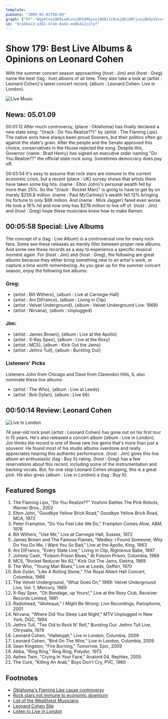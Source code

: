 ```yaml
---
template: 
pubdate: "2009-05-01T00:00"
graph: {"9Y":"WqyKCvojQK9sa4LvojQK42MGyvojQKRzJi9vojQKcUWtjvojQK8yS5vvojQKBB6YyvojQKhym9bvojQKvojQKzs1MdJnvq2zs1Md4K96bhym9bBB6YyyhPS78yS5vg8cEOZ8XBYcUWtjRzJi9wZULR42MGy7HDpk9sa4LBE5hFWqyKCuUFuV","2BQ":"arB7hypZ0W97qiparB7h97qipX6cfd97qipBHm1G"}
id: "9ca56ac2-a301-47ab-8a41-ee85411c27af"
---
```






# Show 179: Best Live Albums & Opinions on Leonard Cohen

With the summer concert season approaching {host : Jim} and {host : Greg} name the best {tag : live} albums of all time. They also take a look at {artist : Leonard Cohen}'s latest concert record, {album : Leonard Cohen: Live in London}.

![Live Music](https://static.soundopinions.org/images/2009/live-music.jpg)



## News: 05.01.09

00:01:12 After much controversy, {place : Oklahoma} has finally declared a new state song: "{track : Do You Realize??}" by {artist : The Flaming Lips}. The native sons have always been proud Sooners, but their politics often go against the state's grain. After the people and the Senate approved this choice, conservatives in the House rejected the song. Despite this, Governor {name : Brad Henry} has signed an executive order naming "Do You Realize??" the official state rock song. Sometimes democracy does pay off.

00:03:54 It's easy to assume that rock stars are immune to the current economic crisis, but a recent {place : UK} survey shows that artists there have taken some big hits. {name : Elton John}'s personal wealth fell by more than 25%. So the "{track : Rocket Man}" is going to have to get by on merely $256.8 million. {name : Paul McCartney}'s wealth fell 12% bringing his fortune to only $88 million. And {name : Mick Jagger} fared even worse. He took a 16% hit and now only has $278 million to live off of. {host : Jim} and {host : Greg} hope these musicians know how to make Ramen.



## 00:05:58 Special: Live Albums

The concept of a {tag : Live Album} is a controversial one for many rock fans. Some see these releases as merely filler between proper new albums. And some see these records as a way to experience a specific musical moment again. For {host : Jim} and {host : Greg}, the following are great albums because they either bring something new to an artist's work, or capture a time worth remembering. As you gear up for the summer concert season, enjoy the following live albums:


### Greg:

- {artist : Bill Withers}, {album : Live at Carnegie Hall}
- {artist : Ani DiFranco}, {album : Living in Clip}
- {artist : Velvet Underground}, {album : Velvet Underground Live: 1969}
- {artist : Nirvana}, {album : Unplugged}


### Jim:

- {artist : James Brown}, {album : Live at the Apollo}
- {artist : X-Ray Spex}, {album : Live at the Roxy}
- {artist : MC5}, {album : Kick Out the Jams}
- {artist : Jethro Tull}, {album : Bursting Out}


### Listeners' Picks

Listeners John from Chicago and Dave from Clarendon Hills, IL also nominate these live albums:

- {artist : The Who}, {album : Live at Leeds}
- {artist : Bob Dylan}, {album : Live 66}



## 00:50:14 Review: Leonard Cohen

![Live In London](https://static.soundopinions.org/assets/179/2BQ0.jpg)

74 year-old rock poet {artist : Leonard Cohen} has gone out on his first tour in 15 years. He's also released a concert album {album : Live in London}. Jim thinks the record is one of those rare live gems that's more than just a souvenir. He found most of his studio albums overdone and really appreciates hearing this authentic performance. {host : Jim} gives this live album an enthusiastic {tag : Buy It} rating. {host : Greg} has a few reservations about this record, including some of the instrumentation and backing vocals. But, for one stop Leonard Cohen shopping, this is a great pick. He also gives {album : Live in London} a {tag : Buy It}.



## Featured Songs

1. The Flaming Lips, "Do You Realize??" Yoshimi Battles The Pink Robots, Warner Bros., 2002
2. Elton John, "Goodbye Yellow Brick Road," Goodbye Yellow Brick Road, MCA, 1973
3. Peter Frampton, "Do You Feel Like We Do," Frampton Comes Alive, A&M, 1976
4. Bill Withers, "Use Me," Live at Carnegie Hall, Sussex, 1972
5. James Brown and The Famous Flames, "Medley: I Found Someone, Why Do You Do Me, I Want You So Bad," Live at the Apollo, King, 1963
6. Ani DiFranco, "Every State Line," Living in Clip, Righteous Babe, 1997
7. Johnny Cash, "Folsom Prison Blues," At Folsom Prison, Columbia, 1968
8. MC5, "Rocket Reducer No 62," Kick Out The Jams, Elektra, 1969
9. The Who, "Young Man Blues," Live at Leeds, Geffen, 1970
10. Bob Dylan, "Like A Rolling Stone," The Royal Albert Hall Concert, Columbia, 1966
11. The Velvet Underground, "What Goes On," 1969: Velvet Underground Live, Vol. 1, Mercury, 1969
12. X-Ray Spex, "Oh Bondage, up Yours!," Live at the Roxy Club, Receiver Records Limited, 1991
13. Radiohead, "Idioteque," I Might Be Wrong: Live Recordings, Parlophone, 2001
14. Nirvana, "Where Did You Sleep Last Night," MTV Unplugged in New York, DGC, 1994
15. Jethro Tull, "Too Old to Rock N' Roll," Bursting Out: Jethro Tull Live, Chrysalis, 1978
16. Leonard Cohen, "Hallelujah," Live in London, Columbia, 2009
17. Leonard Cohen, "Bird On The Wire," Live in London, Columbia, 2009
18. Sean Kingston, "Fire Burning," Tomorrow, Epic, 2009
19. Abba, "Ring Ring," Ring Ring, Polydor, 1973
20. Aphex Twin, "Crying In Your Face," Analord 04, Rephlex, 2005
21. The Cure, "Killing An Arab," Boys Don't Cry, PVC, 1980



## Footnotes

- [Oklahoma's Flaming Lips cause controversy](http://blogs.courant.com/eric_danton_sound_check/2009/04/flaming-lips-stir-up-controver.html)
- [Rock stars not immune to economic downturn](http://www.businessinsider.com/paul-mccartney-elton-john-mick-jagger-lost-millions-thanks-to-economic-downturn-2009-4)
- [List of the Wealthiest Musicians](http://www.therichest.com/top-lists/top-100-richest-musicians/)
- [Leonard Cohen Site](http://www.leonardcohen.com/us/splash)
- [Listen to *Live in London*](http://www.last.fm/music/Leonard+Cohen/Live+In+London)